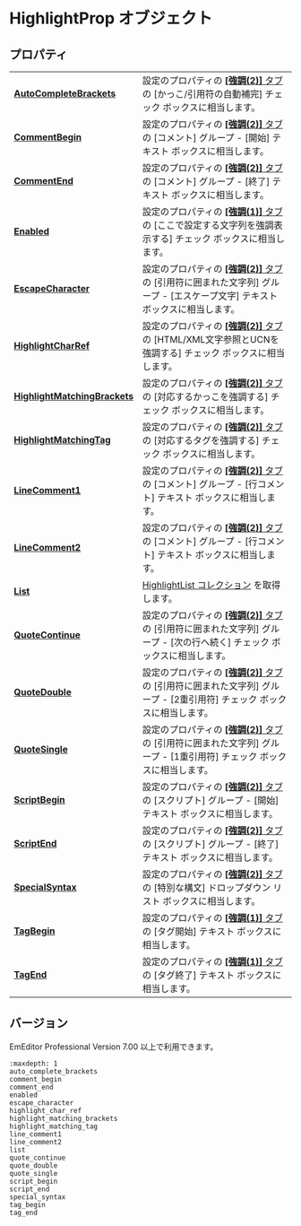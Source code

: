 # HighlightProp オブジェクト

## プロパティ

|     |     |
| --- | --- |
| [**AutoCompleteBrackets**](auto_complete_brackets) | 設定のプロパティの [**\[強調(2)\]** タブ](../../dlg/properties/highlight2/index) の \[かっこ/引用符の自動補完\] チェック ボックスに相当します。 |
| [**CommentBegin**](comment_begin) | 設定のプロパティの [**\[強調(2)\]** タブ](../../dlg/properties/highlight2/index) の \[コメント\] グループ \- \[開始\] テキスト ボックスに相当します。 |
| [**CommentEnd**](comment_end) | 設定のプロパティの [**\[強調(2)\]** タブ](../../dlg/properties/highlight2/index) の \[コメント\] グループ \- \[終了\] テキスト ボックスに相当します。 |
| [**Enabled**](enabled) | 設定のプロパティの [**\[強調(1)\]** タブ](../../dlg/properties/highlight1/index) の \[ここで設定する文字列を強調表示する\] チェック ボックスに相当します。 |
| [**EscapeCharacter**](escape_character) | 設定のプロパティの [**\[強調(2)\]** タブ](../../dlg/properties/highlight2/index) の \[引用符に囲まれた文字列\] グループ \- \[エスケープ文字\] テキスト ボックスに相当します。 |
| [**HighlightCharRef**](highlight_char_ref) | 設定のプロパティの [**\[強調(2)\]** タブ](../../dlg/properties/highlight2/index) の \[HTML/XML文字参照とUCNを強調する\] チェック ボックスに相当します。 |
| [**HighlightMatchingBrackets**](highlight_matching_brackets) | 設定のプロパティの [**\[強調(2)\]** タブ](../../dlg/properties/highlight2/index) の \[対応するかっこを強調する\] チェック ボックスに相当します。 |
| [**HighlightMatchingTag**](highlight_matching_tag) | 設定のプロパティの [**\[強調(2)\]** タブ](../../dlg/properties/highlight2/index) の \[対応するタグを強調する\] チェック ボックスに相当します。 |
| [**LineComment1**](line_comment1) | 設定のプロパティの [**\[強調(2)\]** タブ](../../dlg/properties/highlight2/index) の \[コメント\] グループ \- \[行コメント\] テキスト ボックスに相当します。 |
| [**LineComment2**](line_comment2) | 設定のプロパティの [**\[強調(2)\]** タブ](../../dlg/properties/highlight2/index) の \[コメント\] グループ \- \[行コメント\] テキスト ボックスに相当します。 |
| [**List**](list) | [HighlightList コレクション](../highlight_list/index) を取得します。 |
| [**QuoteContinue**](quote_continue) | 設定のプロパティの [**\[強調(2)\]** タブ](../../dlg/properties/highlight2/index) の \[引用符に囲まれた文字列\] グループ \- \[次の行へ続く\] チェック ボックスに相当します。 |
| [**QuoteDouble**](quote_double) | 設定のプロパティの [**\[強調(2)\]** タブ](../../dlg/properties/highlight2/index) の \[引用符に囲まれた文字列\] グループ \- \[2重引用符\] チェック ボックスに相当します。 |
| [**QuoteSingle**](quote_single) | 設定のプロパティの [**\[強調(2)\]** タブ](../../dlg/properties/highlight2/index) の \[引用符に囲まれた文字列\] グループ \- \[1重引用符\] チェック ボックスに相当します。 |
| [**ScriptBegin**](script_begin) | 設定のプロパティの [**\[強調(2)\]** タブ](../../dlg/properties/highlight2/index) の \[スクリプト\] グループ \- \[開始\] テキスト ボックスに相当します。 |
| [**ScriptEnd**](script_end) | 設定のプロパティの [**\[強調(2)\]** タブ](../../dlg/properties/highlight2/index) の \[スクリプト\] グループ \- \[終了\] テキスト ボックスに相当します。 |
| [**SpecialSyntax**](special_syntax) | 設定のプロパティの [**\[強調(2)\]** タブ](../../dlg/properties/highlight2/index) の \[特別な構文\] ドロップダウン リスト ボックスに相当します。 |
| [**TagBegin**](tag_begin) | 設定のプロパティの [**\[強調(1)\]** タブ](../../dlg/properties/highlight1/index) の \[タグ開始\] テキスト ボックスに相当します。 |
| [**TagEnd**](tag_end) | 設定のプロパティの [**\[強調(1)\]** タブ](../../dlg/properties/highlight1/index) の \[タグ終了\] テキスト ボックスに相当します。 |

## バージョン

EmEditor Professional Version 7.00 以上で利用できます。


```{toctree}
:maxdepth: 1
auto_complete_brackets
comment_begin
comment_end
enabled
escape_character
highlight_char_ref
highlight_matching_brackets
highlight_matching_tag
line_comment1
line_comment2
list
quote_continue
quote_double
quote_single
script_begin
script_end
special_syntax
tag_begin
tag_end
```
